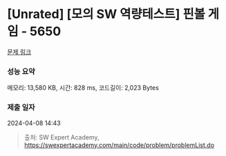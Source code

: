 # [Unrated] [모의 SW 역량테스트] 핀볼 게임 - 5650 

[문제 링크](https://swexpertacademy.com/main/code/problem/problemDetail.do?contestProbId=AWXRF8s6ezEDFAUo) 

### 성능 요약

메모리: 13,580 KB, 시간: 828 ms, 코드길이: 2,023 Bytes

### 제출 일자

2024-04-08 14:43



> 출처: SW Expert Academy, https://swexpertacademy.com/main/code/problem/problemList.do
